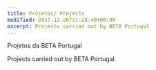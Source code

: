```yaml
---
title: Projetos/ Projects
modified: 2017-12-26T21:28:48+00:00
excerpt: Projects carried out by BETA Portugal
---
```

Projetos da BETA Portugal

Projects carried out by BETA Portugal
